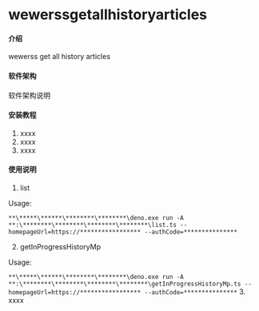 # wewerssgetallhistoryarticles

#### 介绍

wewerss get all history articles

#### 软件架构

软件架构说明

#### 安装教程

1. xxxx
2. xxxx
3. xxxx

#### 使用说明

1. list

Usage:

`**\*****\******\********\********\deno.exe run -A **:\********\********\********\********\list.ts --homepageUrl=https://***************** --authCode=***************`

2. getInProgressHistoryMp

Usage:

`**\*****\******\********\********\deno.exe run -A **:\********\********\********\********\getInProgressHistoryMp.ts --homepageUrl=https://***************** --authCode=***************`
3. xxxx
